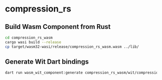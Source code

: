 # compression_rs

## Build Wasm Component from Rust

```sh
cd compression_rs_wasm
cargo wasi build --release
cp target/wasm32-wasi/release/compression_rs_wasm.wasm ../lib/
```

## Generate Wit Dart bindings

```sh
dart run wasm_wit_component:generate compression_rs_wasm/wit/compression-rs.wit lib/src/compression_rs_wit.gen.dart
```

